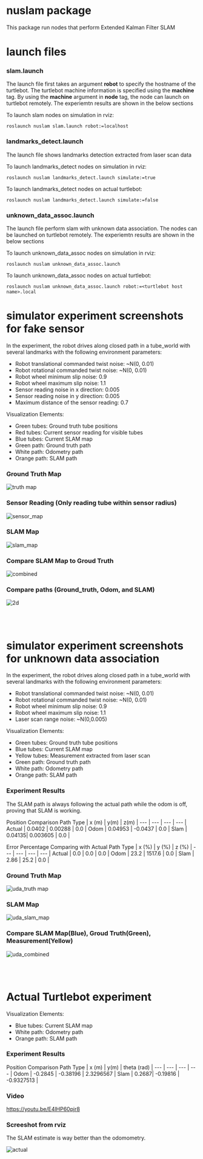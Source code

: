 # nuslam package

This package run nodes that perform Extended Kalman Filter SLAM

# launch files

### slam.launch  

The launch file first takes an argument <b>robot</b> to specify the hostname of the turtlebot. The turtlebot machine information is specified using the <b>machine</b> tag. By using the <b>machine</b> argument in <b>node</b> tag, the node can launch on turtlebot remotely. The experiemtn results are shown in the below sections

To launch slam nodes on simulation in rviz:
```
roslaunch nuslam slam.launch robot:=localhost
```

### landmarks_detect.launch

The launch file shows landmarks detection extracted from laser scan data

To launch landmarks_detect nodes on simulation in rviz:
```
roslaunch nuslam landmarks_detect.launch simulate:=true
```
To launch landmarks_detect nodes on actual turtlebot:
```
roslaunch nuslam landmarks_detect.launch simulate:=false
```


### unknown_data_assoc.launch

The launch file perform slam with unknown data association. The nodes can be launched on turtlebot remotely. The experiemtn results are shown in the below sections

To launch unknown_data_assoc nodes on simulation in rviz:
```
roslaunch nuslam unknown_data_assoc.launch
```
To launch unknown_data_assoc nodes on actual turtlebot:
```
roslaunch nuslam unknown_data_assoc.launch robot:=<turtlebot host name>.local
```


# simulator experiment screenshots for fake sensor

In the experiment, the robot drives along closed path in a tube_world with several landmarks with the following environment parameters:
- Robot translational commanded twist noise: ~N(0, 0.01)
- Robot rotational commanded twist noise: ~N(0, 0.01)
- Robot wheel minimum slip noise: 0.9
- Robot wheel maximum slip noise: 1.1
- Sensor reading noise in x direction: 0.005
- Sensor reading noise in y direction: 0.005
- Maximum distance of the sensor reading: 0.7

Visualization Elements:
- Green tubes: Ground truth tube positions
- Red tubes: Current sensor reading for visible tubes
- Blue tubes: Current SLAM map
- Green path: Ground truth path
- White path: Odometry path
- Orange path: SLAM path

### Ground Truth Map
![truth map](images/truth_tube.png)

### Sensor Reading (Only reading tube within sensor radius)
![sensor_map](images/sensor.png)

### SLAM Map
![slam_map](images/slam_tube.png)

### Compare SLAM Map to Groud Truth
![combined](images/combine.png)

### Compare paths (Ground_truth, Odom, and SLAM)
![2d](images/slam_tube_2d.png)

  
<br><br />
# simulator experiment screenshots for unknown data association

In the experiment, the robot drives along closed path in a tube_world with several landmarks with the following environment parameters:
- Robot translational commanded twist noise: ~N(0, 0.01)
- Robot rotational commanded twist noise: ~N(0, 0.01)
- Robot wheel minimum slip noise: 0.9
- Robot wheel maximum slip noise: 1.1
- Laser scan range noise: ~N(0,0.005)

Visualization Elements:
- Green tubes: Ground truth tube positions
- Blue tubes: Current SLAM map
- Yellow tubes: Measurement extracted from laser scan
- Green path: Ground truth path
- White path: Odometry path
- Orange path: SLAM path


### Experiment Results

The SLAM path is always following the actual path while the odom is off, proving that SLAM is working.

Position Comparison
Path Type | x (m) | y(m) | z(m) |
--- | --- | --- | --- |
Actual | 0.0402 | 0.00288 | 0.0 |
Odom   | 0.04953 | -0.0437  | 0.0 |
Slam   | 0.04135| 0.003605 | 0.0 |

Error Percentage Comparing with Actual
Path Type | x (%) | y (%) | z (%) |
--- | --- | --- | --- |
Actual | 0.0 | 0.0 | 0.0 |
Odom   | 23.2 | 1517.6  | 0.0 |
Slam   | 2.86 | 25.2 | 0.0 |




### Ground Truth Map
![uda_truth map](images/unknown_data_association_truth.png)

### SLAM Map
![uda_slam_map](images/unknown_data_association.png)

### Compare SLAM Map(Blue), Groud Truth(Green), Measurement(Yellow)
![uda_combined](images/unknown_data_assocation_combine.png)


<br><br />
# Actual Turtlebot experiment

Visualization Elements:
- Blue tubes: Current SLAM map
- White path: Odometry path
- Orange path: SLAM path

### Experiment Results

Position Comparison
Path Type | x (m) | y(m) | theta (rad) |
--- | --- | --- | --- |
Odom   | -0.2845 | -0.38196  | 2.3296567 | 
Slam   | 0.2687| -0.19816 | -0.9327513 | 

### Video
https://youtu.be/E4lHP60pjr8

### Screeshot from rviz

The SLAM estimate is way better than the odomometry.

![actual](images/actual_slam.png)

